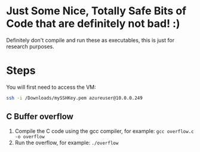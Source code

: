 # Just Some Nice, Totally Safe Bits of Code that are definitely not bad! :)
Definitely don't compile and run these as executables, this is just for research purposes.



# Steps

You will first need to access the VM:

```sh
ssh -i /Downloads/mySSHKey.pem azureuser@10.0.0.249
```

## C Buffer overflow

1. Compile the C code using the gcc compiler, for example: `gcc overflow.c -o overflow`
2. Run the overflow, for example: `./overflow`
